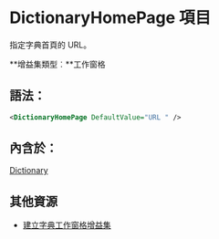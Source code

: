 
# DictionaryHomePage 項目
指定字典首頁的 URL。

 **增益集類型︰**工作窗格


## 語法：


```XML
<DictionaryHomePage DefaultValue="URL " />
```


## 內含於：

[Dictionary](../../reference/manifest/dictionary.md)


## 其他資源



- [建立字典工作窗格增益集](../../docs/word/dictionary-task-pane-add-ins.md)
    

